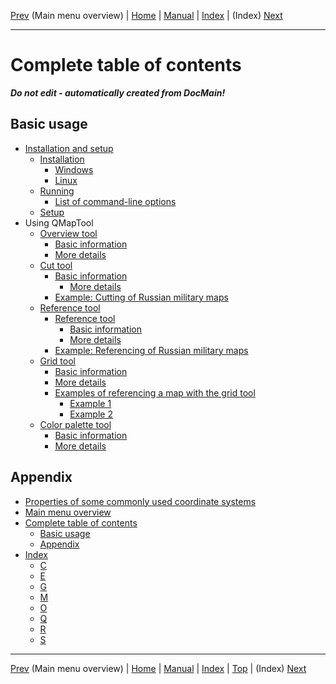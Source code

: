 [Prev](QMTAxMenuStructure) (Main menu overview) | [Home](QMTHome) | [Manual](QMTDocMain) | [Index](QMTAxAdvIndex) | (Index) [Next](QMTAxAdvIndex)
- - -

# Complete table of contents

___Do not edit - automatically created from DocMain!___



## Basic usage


* [Installation and setup](InstallSetup)
    * [Installation ](InstallSetup#markdown-header-installation)
        * [Windows](InstallSetup#markdown-header-windows)
        * [Linux ](InstallSetup#markdown-header-linux)
    * [Running](InstallSetup#markdown-header-running)
        * [List of command-line options](InstallSetup#markdown-header-list-of-command-line-options)
    * [Setup](InstallSetup#markdown-header-setup)
* Using QMapTool
    * [Overview tool](OverviewTool)
        * [Basic information](OverviewTool#markdown-header-basic-information)
        * [More details   ](OverviewTool#markdown-header-more-details)
    * [Cut tool](CutTool)
        * [Basic information](CutTool#markdown-header-basic-information)
            * [More details   ](CutTool#markdown-header-more-details)
        * [Example: Cutting of Russian military maps](CutTool#markdown-header-example-cutting-of-russian-military-maps)
    * [Reference tool](ReferenceTool)
        * [Reference tool](ReferenceTool#markdown-header-reference-tool)
            * [Basic information](ReferenceTool#markdown-header-basic-information)
            * [More details   ](ReferenceTool#markdown-header-more-details)
        * [Example: Referencing of Russian military maps](ReferenceTool#markdown-header-example-referencing-of-russian-military-maps)
    * [Grid tool](GridTool)
        * [Basic information](GridTool#markdown-header-basic-information)
        * [More details](GridTool#markdown-header-more-details)
        * [Examples of referencing a map with the grid tool](GridTool#markdown-header-examples-of-referencing-a-map-with-the-grid-tool)
            * [Example 1](GridTool#markdown-header-example-1)
            * [Example 2](GridTool#markdown-header-example-2)
    * [Color palette tool](PaletteTool)
        * [Basic information](PaletteTool#markdown-header-basic-information)
        * [More details   ](PaletteTool#markdown-header-more-details)


## Appendix


* [Properties of some commonly used coordinate systems](EpsgOverview)
* [Main menu overview](QMTAxMenuStructure)
* [Complete table of contents](QMTAxAdvToc)
    * [Basic usage](QMTAxAdvToc#markdown-header-basic-usage)
    * [Appendix](QMTAxAdvToc#markdown-header-appendix)
* [Index](QMTAxAdvIndex)
    * [C](QMTAxAdvIndex#markdown-header-c)
    * [E](QMTAxAdvIndex#markdown-header-e)
    * [G](QMTAxAdvIndex#markdown-header-g)
    * [M](QMTAxAdvIndex#markdown-header-m)
    * [O](QMTAxAdvIndex#markdown-header-o)
    * [Q](QMTAxAdvIndex#markdown-header-q)
    * [R](QMTAxAdvIndex#markdown-header-r)
    * [S](QMTAxAdvIndex#markdown-header-s)

- - -
[Prev](QMTAxMenuStructure) (Main menu overview) | [Home](QMTHome) | [Manual](QMTDocMain) | [Index](QMTAxAdvIndex) | [Top](#) | (Index) [Next](QMTAxAdvIndex)
